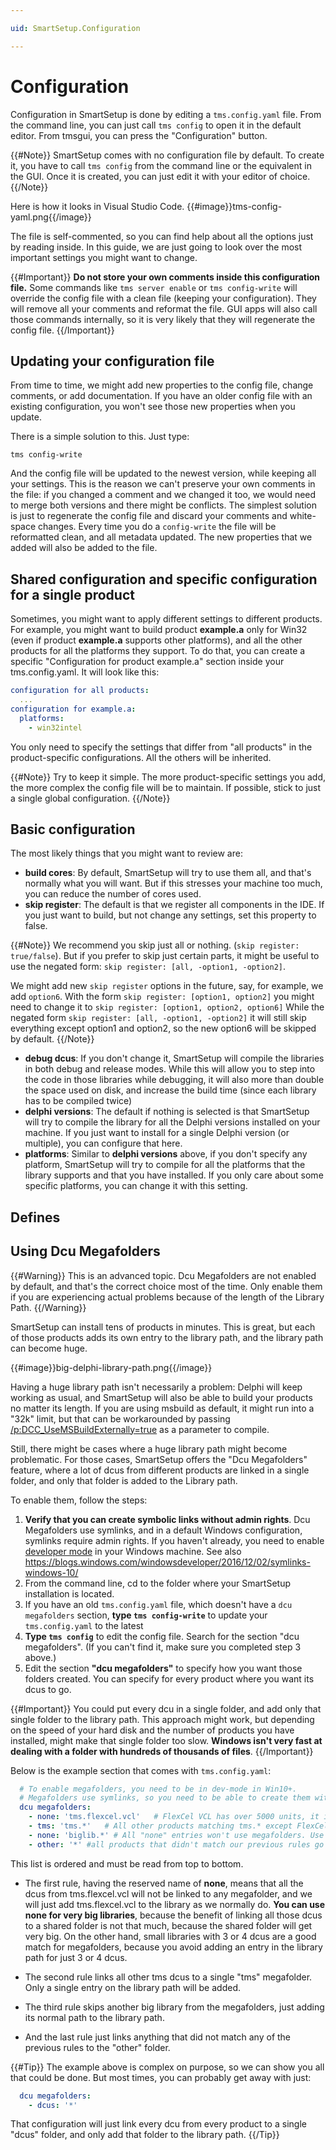 ```yaml
---

uid: SmartSetup.Configuration

---
```

# Configuration

Configuration in SmartSetup is done by editing a `tms.config.yaml` file. From the command line, you can just call `tms config` to open it in the default editor. From tmsgui, you can press the "Configuration" button. 

{{#Note}}
SmartSetup comes with no configuration file by default. To create it, you have to call `tms config` from the command line or the equivalent in the GUI. Once it is created, you can just edit it with your editor of choice.
{{/Note}}

Here is how it looks in Visual Studio Code. 
{{#image}}tms-config-yaml.png{{/image}}

The file is self-commented, so you can find help about all the options just by reading inside. In this guide, we are just going to look over the most important settings you might want to change.

{{#Important}}
**Do not store your own comments inside this configuration file.**
Some commands like `tms server enable` or `tms config-write` will override the config file with a clean file (keeping your configuration). They will remove all your comments and reformat the file. GUI apps will also call those commands internally, so it is very likely that they will regenerate the config file.
{{/Important}}

## Updating your configuration file

From time to time, we might add new properties to the config file, change comments, or add documentation. If you have an older config file with an existing configuration, you won't see those new properties when you update. 

There is a simple solution to this. Just type:
```shell
tms config-write
```
And the config file will be updated to the newest version, while keeping all your settings. This is the reason we can't preserve your own comments in the file: if you changed a comment and we changed it too, we would need to merge both versions and there might be conflicts. The simplest solution is just to regenerate the config file and discard your comments and white-space changes. Every time you do a `config-write` the file will be reformatted clean, and all metadata updated. The new properties that we added will also be added to the file. 

## Shared configuration and specific configuration for a single product

Sometimes, you might want to apply different settings to different products. For example, you might want to build product **example.a** only for Win32 (even if product **example.a** supports other platforms), and all the other products for all the platforms they support. To do that, you can create a specific "Configuration for product example.a" section inside your tms.config.yaml. It will look like this:

```yaml
configuration for all products:
  ...
configuration for example.a:
  platforms:
    - win32intel

```
You only need to specify the settings that differ from "all products" in the product-specific configurations. All the others will be inherited.

{{#Note}}
Try to keep it simple. The more product-specific settings you add, the more complex the config file will be to maintain. If possible, stick to just a single global configuration.
{{/Note}}

## Basic configuration
The most likely things that you might want to review are:
  * **build cores**: By default, SmartSetup will try to use them all, and that's normally what you will want. But if this stresses your machine too much, you can reduce the number of cores used.
  * **skip register**: The default is that we register all components in the IDE. If you just want to build, but not change any settings, set this property to false.

{{#Note}}
 We recommend you skip just all or nothing. (`skip register: true/false`). But if you prefer to skip just certain parts, it might be useful to use the negated form: `skip register: [all, -option1, -option2]`. 
  
  We might add new `skip register` options in the future, say, for example, we add `option6`. With the form `skip register: [option1, option2]` you might need to change it to `skip register: [option1, option2, option6]` While the negated form `skip register: [all, -option1, -option2]` it will still skip everything except option1 and option2, so the new option6 will be skipped by default.
{{/Note}}

  * **debug dcus**: If you don't change it, SmartSetup will compile the libraries in both debug and release modes. While this will allow you to step into the code in those libraries while debugging, it will also more than double the space used on disk, and increase the build time (since each library has to be compiled twice)
  * **delphi versions**: The default if nothing is selected is that SmartSetup will try to compile the library for all the Delphi versions installed on your machine. If you just want to install for a single Delphi version (or multiple), you can configure that here.
  * **platforms**: Similar to **delphi versions** above, if you don't specify any platform, SmartSetup will try to compile for all the platforms that the library supports and that you have installed. If you only care about some specific platforms, you can change it with this setting. 

## Defines

## Using Dcu Megafolders

{{#Warning}}
This is an advanced topic. Dcu Megafolders are not enabled by default, and that's the correct choice most of the time. Only enable them if you are experiencing actual problems because of the length of the Library Path.
{{/Warning}}

SmartSetup can install tens of products in minutes. This is great, but each of those products adds its own entry to the library path, and the library path can become huge. 

{{#image}}big-delphi-library-path.png{{/image}}

Having a huge library path isn't necessarily a problem: Delphi will keep working as usual, and SmartSetup will also be able to build your products no matter its length. If you are using msbuild as default, it might run into a "32k" limit, but that can be workarounded by passing [/p:DCC_UseMSBuildExternally=true](https://stackoverflow.com/questions/76416094/command-line-for-dcc-is-too-long-while-using-msbuild-to-compile-delphi-project) as a parameter to compile.

Still, there might be cases where a huge library path might become problematic. For those cases, SmartSetup offers the "Dcu Megafolders" feature, where a lot of dcus from different products are linked in a single folder, and only that folder is added to the Library path.

To enable them, follow the steps:

1. **Verify that you can create symbolic links without admin rights**. Dcu Megafolders use symlinks, and in a default Windows configuration, symlinks require admin rights. If you haven't already, you need to enable [developer mode](https://learn.microsoft.com/en-us/windows/apps/get-started/enable-your-device-for-development) in your Windows machine. See also https://blogs.windows.com/windowsdeveloper/2016/12/02/symlinks-windows-10/ 
2. From the command line, cd to the folder where your SmartSetup installation is located.
3. If you have an old `tms.config.yaml` file, which doesn't have a `dcu megafolders` section, **type `tms config-write`** to update your `tms.config.yaml` to the latest
4. **Type `tms config`** to edit the config file. Search for the section "dcu megafolders". (If you can't find it, make sure you completed step 3 above.) 
5. Edit the section **"dcu megafolders"** to specify how you want those folders created. You can specify for every product where you want its dcus to go.

{{#Important}}
You could put every dcu in a single folder, and add only that single folder to the library path. This approach might work, but depending on the speed of your hard disk and the number of products you have installed, might make that single folder too slow. **Windows isn't very fast at dealing with a folder with hundreds of thousands of files**.
{{/Important}}

Below is the example section that comes with `tms.config.yaml`:

```yaml
  # To enable megafolders, you need to be in dev-mode in Win10+. 
  # Megafolders use symlinks, so you need to be able to create them without admin rights.
  dcu megafolders:
    - none: 'tms.flexcel.vcl'   # FlexCel VCL has over 5000 units, it is not worth putting it into a megafolder
    - tms: 'tms.*'   # All other products matching tms.* except FlexCel go to the tms folder
    - none: 'biglib.*' # All "none" entries won't use megafolders. Use none for big libraries.
    - other: '*' #all products that didn't match our previous rules go into other.

```
This list is ordered and must be read from top to bottom. 

 * The first rule, having the reserved name of **none**, means that all the dcus from tms.flexcel.vcl will not be linked to any megafolder, and we will just add tms.flexcel.vcl to the library as we normally do. **You can use none for very big libraries**, because the benefit of linking all those dcus to a shared folder is not that much, because the shared folder will get very big. On the other hand, small libraries with 3 or 4 dcus are a good match for megafolders, because you avoid adding an entry in the library path for just 3 or 4 dcus.

 * The second rule links all other tms dcus to a single "tms" megafolder. Only a single entry on the library path will be added.

 * The third rule skips another big library from the megafolders, just adding its normal path to the library path.

 * And the last rule just links anything that did not match any of the previous rules to the "other" folder.

{{#Tip}}
 The example above is complex on purpose, so we can show you all that could be done. But most times, you can probably get away with just:

```yaml
  dcu megafolders:
    - dcus: '*' 
```

That configuration will just link every dcu from every product to a single "dcus" folder, and only add that folder to the library path.
{{/Tip}}

